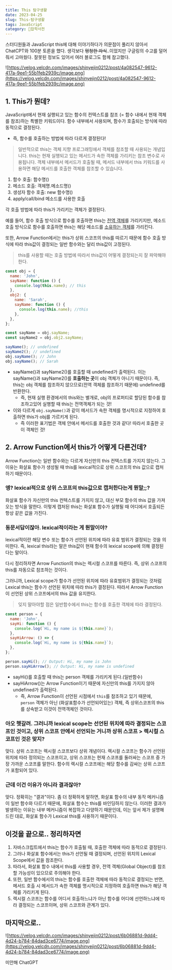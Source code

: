 ```yaml
---
title: This 탐구생활
date: 2023-04-25
slug: This-탐구생활
tags: JavaScript
category: 🙏잡학사전
---
```


스터디원들과 JavaScript this에 대해 이야기하다가 의문점이 풀리지 않아서 ChatCPT와 100분 토론을 했다.
생각보다 ~~멍청한 자식~~..이었지만 구글링의 수고를 덜어줘서 고마웠다. 잘못된 정보도 있어서 여러 블로그도 함께 참고했다.

![https://velog.velcdn.com/images/shinyejin0212/post/4a082547-9612-417a-9ee1-55b1feb2939c/image.png](https://velog.velcdn.com/images/shinyejin0212/post/4a082547-9612-417a-9ee1-55b1feb2939c/image.png)

## 1. This가 뭔데?

JavaScript에서 현재 실행되고 있는 함수의 컨텍스트를 참조 (= 함수 내에서 현재 객체를 참조)하는 특별한 키워드이다.
함수 내부에서 사용되며, 함수가 호출되는 방식에 따라 동적으로 결정된다.

- 즉, 함수를 호출하는 방법에 따라 다르게 결정된다!

> 일반적으로 this는 객체 지향 프로그래밍에서 객체를 참조할 때 사용되는 개념입니다. this는 현재 실행되고 있는 메서드가 속한 객체를 가리키는 참조 변수로 사용됩니다. 객체 내부에서 메서드가 호출될 때, 메서드 내부에서 this 키워드를 사용하면 해당 메서드를 호출한 객체를 참조할 수 있습니다.

1. 함수 호출: 함수명()
2. 메소드 호출: 객체명.메소드명()
3. 생성자 함수 호출: new 함수명()
4. apply/call/bind 메소드를 사용한 호출

각 호출 방법에 따라 this가 가리키는 객체가 결정된다.

예를 들어, 함수 호출 방식으로 함수를 호출하면 this는 <u>전역 객체</u>를 가리키지만, 메소드 호출 방식으로 함수를 호출하면 this는 해당 메소드를 <u>소유하는 객체</u>를 가리킨다.

또한, Arrow Function에서는 this가 상위 스코프의 this를 따르기 때문에 함수 호출 방식에 따라 this값이 결정되는 일반 함수와는 달리 this값이 고정된다.

> this를 사용할 때는 호출 방법에 따라서 this값이 어떻게 결정되는지 잘 파악해야 한다.

```jsx
const obj = {
  name: 'John',
  sayName: function () {
    console.log(this.name); // this
  },
  obj2: {
    name: 'Sarah',
    sayName: function () {
      console.log(this.name); //this
    },
  },
};

const sayName = obj.sayName;
const sayName2 = obj.obj2.sayName;

sayName(); // undefined
sayName2(); // undefined
obj.sayName(); // John
obj.sayName(); // Sarah
```

- sayName()과 sayName2()를 호출할 때 undefined가 출력된다. 이는 sayName()과 sayName2()를 **호출하는 곳**이 obj 객체가 아니기 때문이다. 즉, this는 obj 객체를 참조하지 않으므로(전역 객체를 참조하기 때문에) undefined를 반환한다.
  - 즉, 현재 실행 환경에서의 this와는 별개로, obj의 프로퍼티로 할당된 함수를 참조하고있어 실행할 때 this는 전역객체가 되는 것!
- 이와 다르게 `obj.sayName()`과 같이 메서드가 속한 객체를 명시적으로 지정하여 호출하면 this가 obj를 가르키게 된다.
  - 즉 이러한 표기법은 객체 안에서 메서드를 호출한 것과 같다! 따라서 호출한 곳이 객체인 것!

## 2. Arrow Function에서 this가 어떻게 다른건데?

Arrow Function는 일반 함수와는 다르게 자신만의 this 컨텍스트를 가지지 않는다. 그 이유는 화살표 함수가 생성될 때 this를 lexical적으로 상위 스코프의 this 값으로 캡처하기 때문이다.

### 엥? lexical적으로 상위 스코프의 this값으로 캡처한다는게 뭔말;;?

화살표 함수가 자신만의 this 컨텍스트를 가지지 않고, 대신 부모 함수의 this 값을 가져오는 방식을 말한다. 이렇게 캡처된 this는 화살표 함수가 실행될 때 어디에서 호출되든 항상 같은 값을 가진다.

### 동문서답이잖아. lexical적이라는 게 뭔말이야?

lexical적이란 해당 변수 또는 함수가 선언된 위치에 따라 유효 범위가 결정되는 것을 의미한다. 즉, lexical this라는 말은 this값이 현재 함수의 lexical scope에 의해 결정된다는 말이다.

다시 정리하자면 Arrow Function의 this는 렉시컬 스코프를 따른다. 즉, 상위 스코프의 this를 자동으로 참조하는 것이다.

그러니까, Lexical scope가 함수가 선언된 위치에 따라 유효범위가 결정되는 것처럼 Lexical this는 함수가 선언된 위치에 따라 this가 결정된다. 따라서 Arrow Function이 선언된 상위 스코프에서의 this 값을 유지한다.

> 잊지 말아야할 점은 일반함수에서 this는 함수를 호출한 객체에 따라 결정된다.

```jsx
const person = {
  name: 'John',
  sayHi: function () {
    console.log(`Hi, my name is ${this.name}`);
  },
  sayHiArrow: () => {
    console.log(`Hi, my name is ${this.name}`);
  },
};

person.sayHi(); // Output: Hi, my name is John
person.sayHiArrow(); // Output: Hi, my name is undefined
```

- sayHi()를 호출할 때 this는 person 객체를 가리키게 된다.(일반함수)
- sayHiArrow()는 Arrow Function이기 때문에 자신만의 this를 가지지 않아 undefined가 출력된다.
  - 즉, Arrow Function이 선언된 시점에서 `this`를 참조하고 있기 때문에, `person` 객체가 아닌 (화살표함수가 선언되어있는) 객체, 즉 상위스코프의 this를 상속받고 이것이 전역객체인 것이다.

### 아오 헷갈려. 그러니까 lexical scope는 선언된 위치에 따라 결정되는 스코프인 것이고, 상위 스코프 안에서 선언되는 거니까 상위 스코프 > 렉시컬 스코프인 것은 맞지?

맞다. 상위 스코프는 렉시컬 스코프보다 상위 개념이다. 렉시컬 스코프는 함수가 선언된 위치에 따라 정의되는 스코프이고, 상위 스코프는 현재 스코프를 둘러싸는 스코프 중 가장 가까운 스코프를 말한다. 함수의 렉시컬 스코프에는 해당 함수를 감싸는 상위 스코프가 포함되어 있다.

### 근데 이건 이유가 아니라 결과잖아?

맞다. 정확히는 "결과"이다. 좀 더 정확하게 말하면, 화살표 함수의 내부 동작 메커니즘이 일반 함수와 다르기 때문에, 화살표 함수는 this를 바인딩하지 않는다. 이러한 결과가 발생하는 이유는 내부 메커니즘이 복잡하고 다양하기 때문인데, 이는 앞서 제가 설명해드린 대로, 화살표 함수가 Lexical this를 사용하기 때문이다.

## 이것을 끝으로.. 정리하자면

1. 자바스크립트에서 this는 함수가 호출될 때, 호출한 객체에 따라 동적으로 결정된다.
2. 그러나 화살표 함수에서는 this가 선언될 때 결정되며, 선언된 위치의 Lexical Scope에서 값을 참조한다.
3. 따라서, 화살표 함수 내에서 this를 사용할 경우, 전역 객체(Global Object)를 참조할 가능성이 있으므로 주의해야 한다.
4. 또한, 일반 함수에서의 this는 함수를 호출한 객체에 따라 동적으로 결정되는 반면, 메서드 호출 시 메서드가 속한 객체를 명시적으로 지정하여 호출하면 this가 해당 객체를 가리키게 된다.
5. 렉시컬 스코프는 함수를 어디서 호출하느냐가 아닌 함수를 어디에 선언하느냐에 따라 결정되는 스코프이며, 상위 스코프와 관계가 있다.

## 마지막으로..

![https://velog.velcdn.com/images/shinyejin0212/post/6b06881d-9dd4-4d24-b784-84dad3ce6774/image.png](https://velog.velcdn.com/images/shinyejin0212/post/6b06881d-9dd4-4d24-b784-84dad3ce6774/image.png)

미안해 ChatGPT
